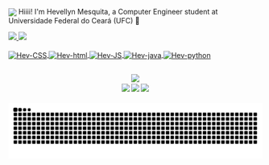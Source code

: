 <img align="center" src="https://raw.githubusercontent.com/hadesfranklyn/hadesfranklyn/master/welcome.gif" width="80px"> Hiiii! I'm Hevellyn Mesquita, a Computer Engineer student at Universidade Federal do Ceará (UFC) 🪼
<div>
    <a href="https://github.com/hevellyn16">
    <img height="180cm" src="https://github-readme-stats.vercel.app/api?username=hevellyn16&show_icons=true&theme=dracula&include_all_commits=true&count_private=true"/>
    <img height="180cm" src="https://github-readme-stats.vercel.app/api/top-langs/?username=hevellyn16&layout=compact&theme=dracula"/>
</div>

<div style="display: inline_block"><br>
    <img align="center" alt="Hev-CSS" height="30" width="40" src="https://cdn.jsdelivr.net/gh/devicons/devicon@latest/icons/css3/css3-original.svg"/>
    <img align="center" alt="Hev-html" height="30" width="40" src="https://cdn.jsdelivr.net/gh/devicons/devicon@latest/icons/html5/html5-original.svg"/>
    <img align="center" alt="Hev-JS" height="30" width="40" src="https://cdn.jsdelivr.net/gh/devicons/devicon@latest/icons/javascript/javascript-original.svg"/>
    <img align="center" alt="Hev-java" height="30" width="40" src="https://cdn.jsdelivr.net/gh/devicons/devicon@latest/icons/java/java-original.svg"/>
    <img align="center" alt="Hev-python" height="30" width="40" src="https://cdn.jsdelivr.net/gh/devicons/devicon@latest/icons/python/python-original.svg"/>
</div>

##
<h4 align="center">
<img src="https://readme-typing-svg.herokuapp.com?color=E22FE4&width=380&height=45&lines=Welcome!;Technology+enthusiast;Nice+to+meet+you...&center=true"></a>
    <div>
      <a href="https://www.instagram.com/mesquita.hev/" target="_blank"><img src="https://img.shields.io/badge/-Instagram-%23E4405F?style=for-the-badge&logo=instagram&logoColor=white" target="_blank"></a>
      <a href = "mailto:meirianehev@gmail.com"><img src="https://img.shields.io/badge/-Gmail-%23333?style=for-the-badge&logo=gmail&logoColor=white" target="_blank"></a>
      <a href="www.linkedin.com/in/hevellyn-m-07871622a" target="_blank"><img src="https://img.shields.io/badge/-LinkedIn-%230077B5?style=for-the-badge&logo=linkedin&logoColor=white" target="_blank"></a> 
  </div>
</h4>

![Snake animation](https://github.com/hevellyn16/hevellyn16/blob/output/github-contribution-grid-snake.svg)
